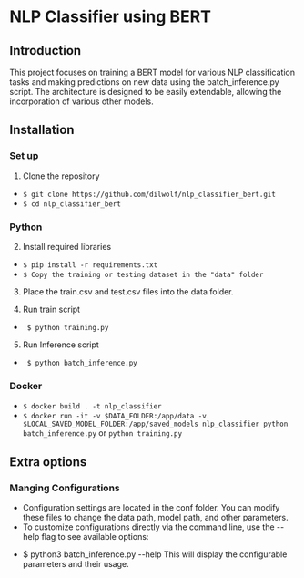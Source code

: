 # NLP Classifier using BERT
## Introduction
This project focuses on training a BERT model for various NLP classification tasks and making predictions on new data using the batch_inference.py script. The architecture is designed to be easily extendable, allowing the incorporation of various other models.

## Installation
### Set up

1. Clone the repository
- `$ git clone https://github.com/dilwolf/nlp_classifier_bert.git`
- `$ cd nlp_classifier_bert`

### Python

2. Install required libraries

- `$ pip install -r requirements.txt`
- `$ Copy the training or testing dataset in the "data" folder `

3. Place the train.csv and test.csv files into the data folder.

4. Run train script

- ` $ python training.py`

5. Run Inference script

- ` $ python batch_inference.py`

### Docker
- `$ docker build . -t nlp_classifier`
- `$ docker run -it -v $DATA_FOLDER:/app/data -v $LOCAL_SAVED_MODEL_FOLDER:/app/saved_models nlp_classifier python batch_inference.py` or `python training.py`

## Extra options
### Manging Configurations
* Configuration settings are located in the conf folder. You can modify these files to change the data path, model path, and other parameters. 
* To customize configurations directly via the command line, use the --help flag to see available options:
- $ python3 batch_inference.py --help
This will display the configurable parameters and their usage.
